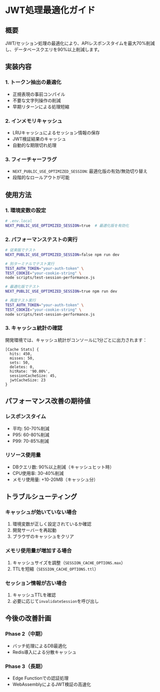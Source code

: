 # JWT処理最適化ガイド

## 概要

JWT/セッション処理の最適化により、APIレスポンスタイムを最大70%削減し、データベースクエリを90%以上削減します。

## 実装内容

### 1. トークン抽出の最適化
- 正規表現の事前コンパイル
- 不要な文字列操作の削減
- 早期リターンによる処理短縮

### 2. インメモリキャッシュ
- LRUキャッシュによるセッション情報の保存
- JWT検証結果のキャッシュ
- 自動的な期限切れ処理

### 3. フィーチャーフラグ
- `NEXT_PUBLIC_USE_OPTIMIZED_SESSION`: 最適化版の有効/無効切り替え
- 段階的なロールアウトが可能

## 使用方法

### 1. 環境変数の設定

```bash
# .env.local
NEXT_PUBLIC_USE_OPTIMIZED_SESSION=true  # 最適化版を有効化
```

### 2. パフォーマンステストの実行

```bash
# 従来版でテスト
NEXT_PUBLIC_USE_OPTIMIZED_SESSION=false npm run dev

# 別ターミナルでテスト実行
TEST_AUTH_TOKEN="your-auth-token" \
TEST_COOKIE="your-cookie-string" \
node scripts/test-session-performance.js

# 最適化版でテスト
NEXT_PUBLIC_USE_OPTIMIZED_SESSION=true npm run dev

# 再度テスト実行
TEST_AUTH_TOKEN="your-auth-token" \
TEST_COOKIE="your-cookie-string" \
node scripts/test-session-performance.js
```

### 3. キャッシュ統計の確認

開発環境では、キャッシュ統計がコンソールに1分ごとに出力されます：

```
[Cache Stats] {
  hits: 450,
  misses: 50,
  sets: 50,
  deletes: 0,
  hitRate: '90.00%',
  sessionCacheSize: 45,
  jwtCacheSize: 23
}
```

## パフォーマンス改善の期待値

### レスポンスタイム
- 平均: 50-70%削減
- P95: 60-80%削減
- P99: 70-85%削減

### リソース使用量
- DBクエリ数: 90%以上削減（キャッシュヒット時）
- CPU使用率: 30-40%削減
- メモリ使用量: +10-20MB（キャッシュ分）

## トラブルシューティング

### キャッシュが効いていない場合
1. 環境変数が正しく設定されているか確認
2. 開発サーバーを再起動
3. ブラウザのキャッシュをクリア

### メモリ使用量が増加する場合
1. キャッシュサイズを調整（`SESSION_CACHE_OPTIONS.max`）
2. TTLを短縮（`SESSION_CACHE_OPTIONS.ttl`）

### セッション情報が古い場合
1. キャッシュTTLを確認
2. 必要に応じて`invalidateSession`を呼び出し

## 今後の改善計画

### Phase 2（中期）
- バッチ処理によるDB最適化
- Redis導入による分散キャッシュ

### Phase 3（長期）
- Edge Functionでの認証処理
- WebAssemblyによるJWT検証の高速化